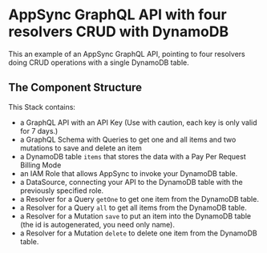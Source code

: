 # AppSync GraphQL API with four resolvers CRUD with DynamoDB

This an example of an AppSync GraphQL API, pointing to four resolvers doing CRUD operations with a single DynamoDB table.

## The Component Structure

This Stack contains:

- a GraphQL API with an API Key (Use with caution, each key is only valid for 7 days.)
- a GraphQL Schema with Queries to get one and all items and two mutations to save and delete an item
- a DynamoDB table `items` that stores the data with a Pay Per Request Billing Mode
- an IAM Role that allows AppSync to invoke your DynamoDB table.
- a DataSource, connecting your API to the DynamoDB table with the previously specified role.
- a Resolver for a Query `getOne` to get one item from the DynamoDB table.
- a Resolver for a Query `all` to get all items from the DynamoDB table.
- a Resolver for a Mutation `save` to put an item into the DynamoDB table (the id is autogenerated, you need only name).
- a Resolver for a Mutation `delete` to delete one item from the DynamoDB table.
